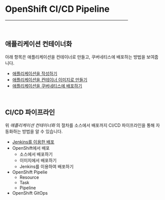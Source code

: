 # OpenShift CI/CD Pipeline

<hr width="400px;" size="10" align="left">

&nbsp;

## 애플리케이션 컨테이너화

아래 항목은 애플리케이션을 컨테이너로 만들고, 쿠버네티스에 배포하는 방법을 보여줍니다.

- [애플리케이션을 작성하기](./create-app.md)
- [애플리케이션을 컨테이너 이미지로 만들기](./create-container.md)
- [애플리케이션을 쿠버네티스에 배포하기](./deploy-kubernetes.md)

&nbsp;

## CI/CD 파이프라인

위 *애플리케이션 컨테이너화* 의 절차를 소스에서 배포까지 CI/CD 파이프라인을 통해 자동화하는 방법을 알 수 있습니다.

- [Jenkins를 이용한 배포](./jenkins.md)
- OpenShift에서 배포
    - 소스에서 배포하기
    - 이미지에서 배포하기
    - Jenkins를 이용하여 배포하기
- OpenShift Pipelie
    - Resource
    - Task
    - Pipeline
- OpenShift GitOps
